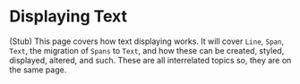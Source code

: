 # Displaying Text
(Stub)
This page covers how text displaying works. It will cover `Line`, `Span`, `Text`, the migration of `Spans` to `Text`, and how these can be created, styled, displayed, altered, and such. These are all interrelated topics so, they are on the same page.
